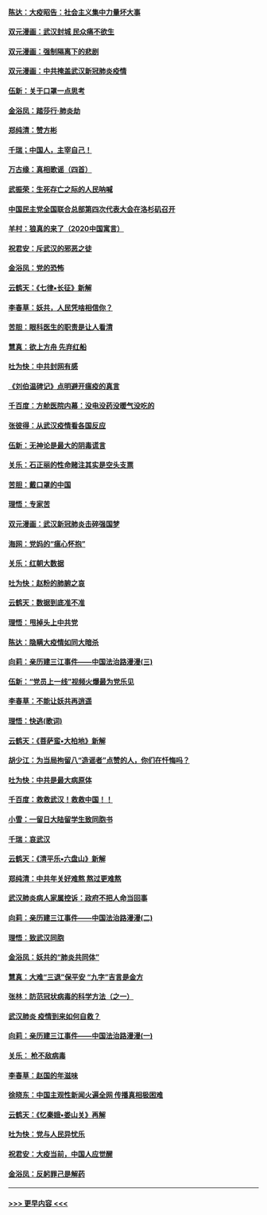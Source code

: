 #### [陈达：大疫昭告：社会主义集中力量坏大事](../pages/nsc993/n11859419.md?t=02111955) 
#### [双元漫画：武汉封城 民众痛不欲生](../pages/nsc993/n11859287.md?t=02111955) 
#### [双元漫画：强制隔离下的悲剧](../pages/nsc993/n11859244.md?t=02111955) 
#### [双元漫画：中共掩盖武汉新冠肺炎疫情](../pages/nsc993/n11858249.md?t=02111955) 
#### [伍新：关于口罩一点思考](../pages/nsc993/n11859195.md?t=02111955) 
#### [金浴凤：踏莎行‧肺炎劫](../pages/nsc993/n11858227.md?t=02111955) 
#### [郑纯清：赞方彬](../pages/nsc993/n11856803.md?t=02111955) 
#### [千瑞；中国人，主宰自己！](../pages/nsc993/n11856793.md?t=02111955) 
#### [万古缘：真相歌谣（四首）](../pages/nsc993/n11856263.md?t=02111955) 
#### [武振荣：生死存亡之际的人民呐喊](../pages/nsc993/n11856256.md?t=02111955) 
#### [中国民主党全国联合总部第四次代表大会在洛杉矶召开](../pages/nsc993/n11856344.md?t=02111955) 
#### [羊村：狼真的来了（2020中国寓言）](../pages/nsc993/n11856229.md?t=02111955) 
#### [祝君安：斥武汉的邪恶之徒](../pages/nsc993/n11855861.md?t=02111955) 
#### [金浴凤：党的恐怖](../pages/nsc993/n11855849.md?t=02111955) 
#### [云鹤天：《七律▪长征》新解](../pages/nsc993/n11855479.md?t=02111955) 
#### [李春草：妖共，人民凭啥相信你？](../pages/nsc993/n11855196.md?t=02111955) 
#### [苦胆：眼科医生的职责是让人看清](../pages/nsc993/n11853840.md?t=02111955) 
#### [慧真：欲上方舟 先弃红船](../pages/nsc993/n11853483.md?t=02111955) 
#### [吐为快：中共封网有感](../pages/nsc993/n11852575.md?t=02111955) 
#### [《刘伯温碑记》点明避开瘟疫的真言](../pages/nsc993/n11852128.md?t=02111955) 
#### [千百度：方舱医院内幕：没电没药没暖气没吃的](../pages/nsc993/n11850211.md?t=02111955) 
#### [张彼得：从武汉疫情看各国反应](../pages/nsc993/n11850102.md?t=02111955) 
#### [伍新：无神论是最大的阴毒谎言](../pages/nsc993/n11846129.md?t=02111955) 
#### [关乐：石正丽的性命赌注其实是空头支票](../pages/nsc993/n11846109.md?t=02111955) 
#### [苦胆：戴口罩的中国](../pages/nsc993/n11845576.md?t=02111955) 
#### [理悟：专家苦](../pages/nsc993/n11845564.md?t=02111955) 
#### [双元漫画：武汉新冠肺炎击碎强国梦](../pages/nsc993/n11843320.md?t=02111955) 
#### [海网：党妈的“瘟心怀抱”](../pages/nsc993/n11840740.md?t=02111955) 
#### [关乐：红朝大数据](../pages/nsc993/n11840675.md?t=02111955) 
#### [吐为快：赵粉的肺腑之哀](../pages/nsc993/n11840618.md?t=02111955) 
#### [云鹤天：数据到底准不准](../pages/nsc993/n11840325.md?t=02111955) 
#### [理悟：甩掉头上中共党](../pages/nsc993/n11838826.md?t=02111955) 
#### [陈达：隐瞒大疫情如同大暗杀](../pages/nsc993/n11838771.md?t=02111955) 
#### [向莉：亲历建三江事件——中国法治路漫漫(三)](../pages/nsc993/n11831825.md?t=02111955) 
#### [伍新：“党员上一线”视频火爆最为党乐见](../pages/nsc993/n11838200.md?t=02111955) 
#### [李春草：不能让妖共再逍遥](../pages/nsc993/n11838102.md?t=02111955) 
#### [理悟：快逃(歌词)](../pages/nsc993/n11838083.md?t=02111955) 
#### [云鹤天：《菩萨蛮▪大柏地》新解](../pages/nsc993/n11838059.md?t=02111955) 
#### [胡少江：为当局拘留八“造谣者”点赞的人，你们在忏悔吗？](../pages/nsc993/n11836801.md?t=02111955) 
#### [吐为快：中共是最大病原体](../pages/nsc993/n11836748.md?t=02111955) 
#### [千百度：救救武汉！救救中国！！](../pages/nsc993/n11836145.md?t=02111955) 
#### [小雪：一留日大陆留学生致同胞书](../pages/nsc993/n11834624.md?t=02111955) 
#### [千瑞：哀武汉](../pages/nsc993/n11833647.md?t=02111955) 
#### [云鹤天：《清平乐▪六盘山》新解](../pages/nsc993/n11833611.md?t=02111955) 
#### [郑纯清：中共年关好难熬 熬过更难熬](../pages/nsc993/n11833489.md?t=02111955) 
#### [武汉肺炎病人家属控诉：政府不把人命当回事](../pages/nsc993/n11833205.md?t=02111955) 
#### [向莉：亲历建三江事件——中国法治路漫漫(二)](../pages/nsc993/n11829102.md?t=02111955) 
#### [理悟：致武汉同胞](../pages/nsc993/n11831522.md?t=02111955) 
#### [金浴凤：妖共的“肺炎共同体”](../pages/nsc993/n11829448.md?t=02111955) 
#### [慧真：大难“三退”保平安 “九字”吉言是金方](../pages/nsc993/n11829501.md?t=02111955) 
#### [张林：防范冠状病毒的科学方法（之一）](../pages/nsc993/n11828618.md?t=02111955) 
#### [武汉肺炎 疫情到来如何自救？](../pages/nsc993/n11827632.md?t=02111955) 
#### [向莉：亲历建三江事件——中国法治路漫漫(一)](../pages/nsc993/n11827190.md?t=02111955) 
#### [关乐： 枪不敌病毒](../pages/nsc993/n11826746.md?t=02111955) 
#### [李春草：赵国的年滋味](../pages/nsc993/n11826321.md?t=02111955) 
#### [徐晓东：中国主观性新闻火遍全网 传播真相极困难](../pages/nsc993/n11826508.md?t=02111955) 
#### [云鹤天：《忆秦娥▪娄山关》再解](../pages/nsc993/n11824682.md?t=02111955) 
#### [吐为快：党与人民异忧乐](../pages/nsc993/n11824660.md?t=02111955) 
#### [祝君安：大疫当前，中国人应觉醒](../pages/nsc993/n11821946.md?t=02111955) 
#### [金浴凤：反躬罪己是解药](../pages/nsc993/n11820280.md?t=02111955) 

----
#### [ >>> 更早内容 <<< ](../indexes/nsc993-earlier.md)
